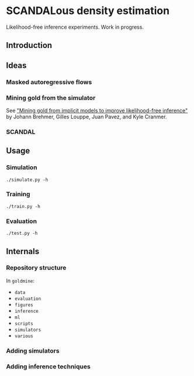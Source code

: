 # SCANDALous density estimation

Likelihood-free inference experiments. Work in progress.

## Introduction

## Ideas

### Masked autoregressive flows

### Mining gold from the simulator

See ["Mining gold from implicit models to improve likelihood-free inference"](https://arxiv.org/abs/1805.12244) by
Johann Brehmer, Gilles Louppe, Juan Pavez, and Kyle Cranmer.

### SCANDAL

## Usage

### Simulation

`./simulate.py -h`

### Training

`./train.py -h`

### Evaluation

`./test.py -h`

## Internals

### Repository structure

In `goldmine`:
- `data`
- `evaluation`
- `figures`
- `inference`
- `ml`
- `scripts`
- `simulators`
- `various`

### Adding simulators

### Adding inference techniques
